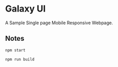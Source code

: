 # Galaxy UI

A Sample Single page Mobile Responsive Webpage.

## Notes

```sh
npm start

npm run build
```

